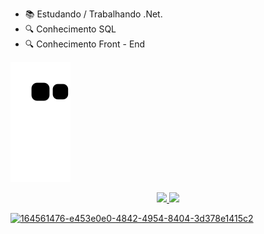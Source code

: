 
- 📚 Estudando / Trabalhando .Net.
- 🔍 Conhecimento SQL
- 🔍 Conhecimento Front - End


![Snake animation](https://github.com/BrunoMantovaniDev/BrunoMantovaniDev/blob/output/github-contribution-grid-snake.svg)

<div align="center">
  <a href="https://github.com/BrunoMantovaniDev">
  <img height="180em" src="https://github-readme-stats.vercel.app/api?username=rafaballerini&show_icons=true&theme=dracula&include_all_commits=true&count_private=true"/>
  <img height="180em" src="https://github-readme-stats.vercel.app/api/top-langs/?username=rafaballerini&layout=compact&langs_count=7&theme=dracula"/>
</div>


![164561476-e453e0e0-4842-4954-8404-3d378e1415c2](https://user-images.githubusercontent.com/32585248/183964498-3050a796-da85-48f1-96cf-f498c77105b3.gif)

